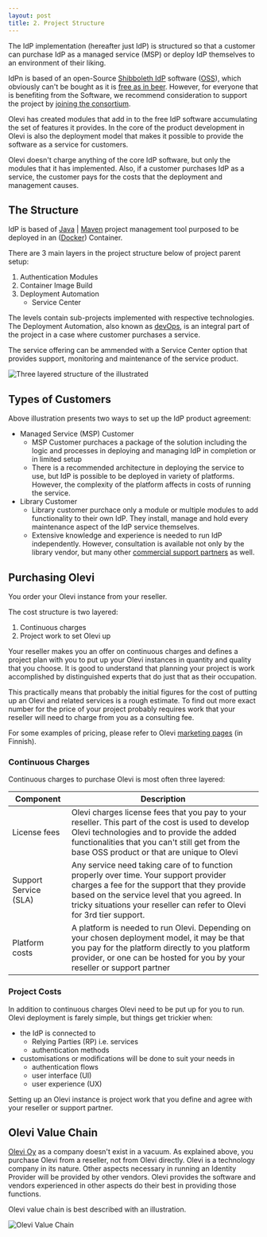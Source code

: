```yaml
---
layout: post
title: 2. Project Structure
---
```

The IdP implementation (hereafter just IdP) is structured so that a customer can purchase IdP as a managed service (MSP) or deploy IdP themselves to an environment of their liking.

IdPn is based of an open-Source [Shibboleth IdP](https://shibboleth.atlassian.net/wiki/spaces/IDP4/overview) software ([OSS](https://en.wikipedia.org/wiki/Open-source_software)), which obviously can't be bought as it is [free as in beer](https://en.wiktionary.org/wiki/free_as_in_beer). However, for everyone that is benefiting from the Software, we recommend consideration to support the project by [joining the consortium](https://www.shibboleth.net/membership/).

Olevi has created modules that add in to the free IdP software accumulating the set of features it provides. In the core of the product development in Olevi is also the deployment model that makes it possible to provide the software as a service for customers.

Olevi doesn't charge anything of the core IdP software, but only the modules that it has implemented. Also, if a customer purchases IdP as a service, the customer pays for the costs that the deployment and management causes.

## The Structure

IdP is based of [Java](https://aws.amazon.com/corretto/) \| [Maven](https://maven.apache.org) project management tool purposed to be deployed in an ([Docker](https://www.docker.com)) Container.

There are 3 main layers in the project structure below of project parent setup:

1. Authentication Modules
1. Container Image Build
1. Deployment Automation
   * Service Center

The levels contain sub-projects implemented with respective technologies. The Deployment Automation, also known as [devOps](https://en.wikipedia.org/wiki/DevOps), is an integral part of the project in a case where customer purchases a service.

The service offering can be ammended with a Service Center option that provides support, monitoring and maintenance of the service product.

![Three layered structure of the illustrated](../../../assets/img/maven-project-layout.svg)

## Types of Customers

Above illustration presents two ways to set up the IdP product agreement:

* Managed Service (MSP) Customer
   * MSP Customer purchaces a package of the solution including the logic and processes in deploying and managing IdP in completion or in limited setup
   * There is a recommended architecture in deploying the service to use, but IdP is possible to be deployed in variety of platforms. However, the complexity of the platform affects in costs of running the service.
* Library Customer
   * Library customer purchace only a module or multiple modules to add functionality to their own IdP. They install, manage and hold every maintenance aspect of the IdP service themselves.
   * Extensive knowledge and experience is needed to run IdP independently. However, consultation is available not only by the library vendor, but many other [commercial support partners](https://www.shibboleth.net/support/) as well.

## Purchasing Olevi

You order your Olevi instance from your reseller.

The cost structure is two layered:

1. Continuous charges
1. Project work to set Olevi up

Your reseller makes you an offer on continuous charges and defines a project plan with you to put up your Olevi instances in quantity and quality that you choose. It is good to understand that planning your project is work accomplished by distinguished experts that do just that as their occupation.

This practically means that probably the initial figures for the cost of putting up an Olevi and related services is a rough estimate. To find out more exact number for the price of your project probably requires work that your reseller will need to charge from you as a consulting fee.

For some examples of pricing, please refer to Olevi [marketing pages](https://www.olevi.fi/) (in Finnish).

### Continuous Charges

Continuous charges to purchase Olevi is most often three layered:

| Component | Description |
| --------- | ----------- |
| License fees | Olevi charges license fees that you pay to your reseller. This part of the cost is used to develop Olevi technologies and to provide the added functionalities that you can't still get from the base OSS product or that are unique to Olevi |
| Support Service (SLA) | Any service need taking care of to function properly over time. Your support provider charges a fee for the support that they provide based on the service level that you agreed. In tricky situations your reseller can refer to Olevi for 3rd tier support. |
| Platform costs | A platform is needed to run Olevi. Depending on your chosen deployment model, it may be that you pay for the platform directly to you platform provider, or one can be hosted for you by your reseller or support partner |

### Project Costs

In addition to continuous charges Olevi need to be put up for you to run. Olevi deployment is farely simple, but things get trickier when:
* the IdP is connected to
   * Relying Parties (RP) i.e. services
   * authentication methods
* customisations or modifications will be done to suit your needs in
   * authentication flows
   * user interface (UI)
   * user experience (UX)

Setting up an Olevi instance is project work that you define and agree with your reseller or support partner.

## Olevi Value Chain

[Olevi Oy](https://www.olevi.fi) as a company doesn't exist in a vacuum. As explained above, you purchase Olevi from a reseller, not from Olevi directly. Olevi is a technology company in its nature. Other aspects necessary in running an Identity Provider will be provided by other vendors. Olevi provides the software and vendors experienced in other aspects do their best in providing those functions.

Olevi value chain is best described with an illustration.

![Olevi Value Chain](../../../assets/img/olevi-value-chain.svg)